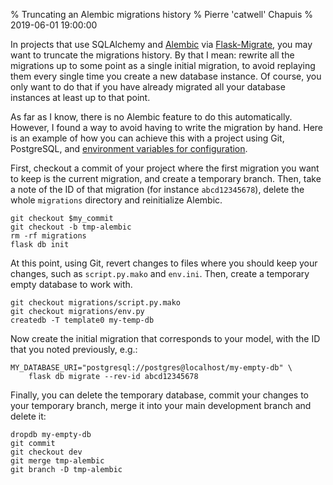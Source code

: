 % Truncating an Alembic migrations history
% Pierre 'catwell' Chapuis
% 2019-06-01 19:00:00

<!--@
  description = "How to truncate an Alembic migrations history in projects that use Flask-Migrate."
-->


In projects that use SQLAlchemy and [Alembic](https://alembic.sqlalchemy.org) via [Flask-Migrate](https://flask-migrate.readthedocs.io), you may want to truncate the migrations history. By that I mean: rewrite all the migrations up to some point as a single initial migration, to avoid replaying them every single time you create a new database instance. Of course, you only want to do that if you have already migrated all your database instances at least up to that point.

As far as I know, there is no Alembic feature to do this automatically. However, I found a way to avoid having to write the migration by hand. Here is an example of how you can achieve this with a project using Git, PostgreSQL, and [environment variables for configuration](https://12factor.net).

First, checkout a commit of your project where the first migration you want to keep is the current migration, and create a temporary branch. Then, take a note of the ID of that migration (for instance `abcd12345678`), delete the whole `migrations` directory and reinitialize Alembic.

    git checkout $my_commit
    git checkout -b tmp-alembic
    rm -rf migrations
    flask db init

At this point, using Git, revert changes to files where you should keep your changes, such as `script.py.mako` and `env.ini`. Then, create a temporary empty database to work with.

    git checkout migrations/script.py.mako
    git checkout migrations/env.py
    createdb -T template0 my-temp-db

Now create the initial migration that corresponds to your model, with the ID that you noted previously, e.g.:

    MY_DATABASE_URI="postgresql://postgres@localhost/my-empty-db" \
        flask db migrate --rev-id abcd12345678

Finally, you can delete the temporary database, commit your changes to your temporary branch, merge it into your main development branch and delete it:

    dropdb my-empty-db
    git commit
    git checkout dev
    git merge tmp-alembic
    git branch -D tmp-alembic
